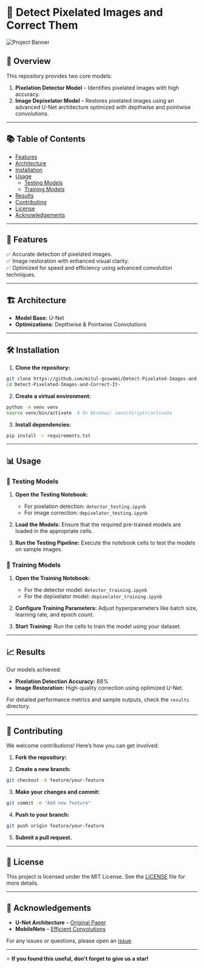 # 📸 Detect Pixelated Images and Correct Them

![Project Banner](https://via.placeholder.com/800x200.png?text=Detect+and+Correct+Pixelated+Images)

## 📝 Overview

This repository provides two core models:

1. **Pixelation Detector Model** – Identifies pixelated images with high accuracy.
2. **Image Depixelator Model** – Restores pixelated images using an advanced U-Net architecture optimized with depthwise and pointwise convolutions.

---

## 📚 Table of Contents

- [Features](#-features)
- [Architecture](#-architecture)
- [Installation](#-installation)
- [Usage](#-usage)
  - [Testing Models](#-testing-models)
  - [Training Models](#-training-models)
- [Results](#-results)
- [Contributing](#-contributing)
- [License](#-license)
- [Acknowledgements](#-acknowledgements)

---

## 🚀 Features

✅ Accurate detection of pixelated images.  
✅ Image restoration with enhanced visual clarity.  
✅ Optimized for speed and efficiency using advanced convolution techniques.  

---

## 🏗️ Architecture

- **Model Base:** U-Net
- **Optimizations:** Depthwise & Pointwise Convolutions

---

## 🛠️ Installation

1. **Clone the repository:**

```bash
git clone https://github.com/mitul-goswami/Detect-Pixelated-Images-and-Correct-It-.git
cd Detect-Pixelated-Images-and-Correct-It-
```

2. **Create a virtual environment:**

```bash
python -m venv venv
source venv/bin/activate  # On Windows: venv\Scripts\activate
```

3. **Install dependencies:**

```bash
pip install -r requirements.txt
```

---

## 📊 Usage

### 🧪 Testing Models

1. **Open the Testing Notebook:**
   - For pixelation detection: `detector_testing.ipynb`
   - For image correction: `depixelator_testing.ipynb`

2. **Load the Models:**
   Ensure that the required pre-trained models are loaded in the appropriate cells.

3. **Run the Testing Pipeline:**
   Execute the notebook cells to test the models on sample images.

### 🎯 Training Models

1. **Open the Training Notebook:**
   - For the detector model: `detector_training.ipynb`
   - For the depixelator model: `depixelator_training.ipynb`

2. **Configure Training Parameters:**
   Adjust hyperparameters like batch size, learning rate, and epoch count.

3. **Start Training:**
   Run the cells to train the model using your dataset.

---

## 📈 Results

Our models achieved:  
- **Pixelation Detection Accuracy:** 88%  
- **Image Restoration:** High-quality correction using optimized U-Net.  

For detailed performance metrics and sample outputs, check the `results` directory.

---

## 🤝 Contributing

We welcome contributions! Here’s how you can get involved:

1. **Fork the repository:**

2. **Create a new branch:**

```bash
git checkout -b feature/your-feature
```

3. **Make your changes and commit:**

```bash
git commit -m "Add new feature"
```

4. **Push to your branch:**

```bash
git push origin feature/your-feature
```

5. **Submit a pull request.**

---

## 📜 License

This project is licensed under the MIT License. See the [LICENSE](LICENSE) file for more details.

---

## 🙌 Acknowledgements

- **U-Net Architecture** – [Original Paper](https://arxiv.org/abs/1505.04597)
- **MobileNets** – [Efficient Convolutions](https://arxiv.org/abs/1704.04861)

For any issues or questions, please open an [issue](https://github.com/mitul-goswami/Detect-Pixelated-Images-and-Correct-It-/issues).

---

⭐ **If you found this useful, don't forget to give us a star!**
